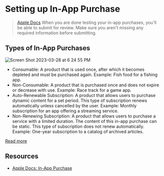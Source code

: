 # Setting up In-App Purchase 

> [Apple Docs](https://help.apple.com/app-store-connect/#/devb57be10e7) When you are done testing your in-app purchases, you'll be able to submit for review. Make sure you aren't missing any required information before submitting.

## Types of In-App Purchases

![Screen Shot 2023-03-28 at 6 24 55 PM](https://user-images.githubusercontent.com/1819208/228380295-fedcae7c-4250-4277-b533-244c19c97738.png)

* Consumable: A product that is used once, after which it becomes depleted and must be purchased again. Example: Fish food for a fishing app.
* Non-Consumable: A product that is purchased once and does not expire or decrease with use. Example: Race track for a game app.
* Auto-Renewable Subscription: A product that allows users to purchase dynamic content for a set period. This type of subscription renews automatically unless cancelled by the user. Example: Monthly subscription for an app offering a streaming service.
* Non-Renewing Subscription: A product that allows users to purchase a service with a limited duration. The content of this in-app purchase can be static. This type of subscription does not renew automatically. Example: One-year subscription to a catalog of archived articles.

[Read more](https://developer.apple.com/in-app-purchase/)

## Resources 

* [Apple Docs: In-App Purchase](https://developer.apple.com/in-app-purchase/)
